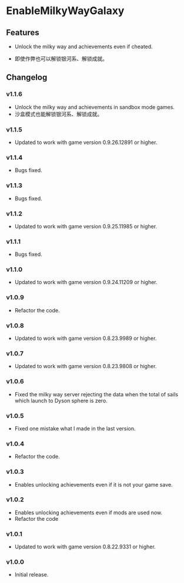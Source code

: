 # EnableMilkyWayGalaxy

## Features

- Unlock the milky way and achievements even if cheated.

- 即使作弊也可以解锁银河系、解锁成就。

## Changelog

### v1.1.6

- Unlock the milky way and achievements in sandbox mode games.
- 沙盒模式也能解锁银河系、解锁成就。

### v1.1.5

- Updated to work with game version 0.9.26.12891 or higher.

### v1.1.4

- Bugs fixed.

### v1.1.3

- Bugs fixed.

### v1.1.2

- Updated to work with game version 0.9.25.11985 or higher.

### v1.1.1

- Bugs fixed.

### v1.1.0

- Updated to work with game version 0.9.24.11209 or higher.

### v1.0.9

- Refactor the code.

### v1.0.8

- Updated to work with game version 0.8.23.9989 or higher.

### v1.0.7

- Updated to work with game version 0.8.23.9808 or higher.

### v1.0.6

- Fixed the milky way server rejecting the data when the total of sails which launch to Dyson sphere is zero.

### v1.0.5

- Fixed one mistake what I made in the last version.

### v1.0.4

- Refactor the code.

### v1.0.3

- Enables unlocking achievements even if it is not your game save.

### v1.0.2

- Enables unlocking achievements even if mods are used now.
- Refactor the code

### v1.0.1

- Updated to work with game version 0.8.22.9331 or higher.

### v1.0.0

- Initial release.
